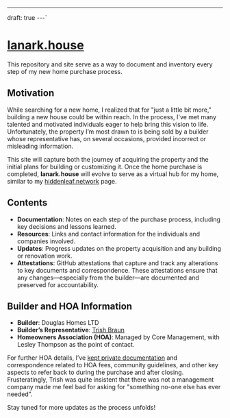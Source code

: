 ---
draft: true
---`
# [lanark.house](https://lanark.house)

This repository and site serve as a way to document and inventory every step of my new home purchase process.

## Motivation

While searching for a new home, I realized that for "just a little bit more," building a new house could be within reach. In the process, I've met many talented and motivated individuals eager to help bring this vision to life. Unfortunately, the property I’m most drawn to is being sold by a builder whose representative has, on several occasions, provided incorrect or misleading information.

This site will capture both the journey of acquiring the property and the initial plans for building or customizing it. Once the home purchase is completed, **lanark.house** will evolve to serve as a virtual hub for my home, similar to my [hiddenleaf.network](https://hiddenleaf.network) page.

## Contents

- **Documentation**: Notes on each step of the purchase process, including key decisions and lessons learned.
- **Resources**: Links and contact information for the individuals and companies involved.
- **Updates**: Progress updates on the property acquisition and any building or renovation work.
- **Attestations**: GitHub attestations that capture and track any alterations to key documents and correspondence. These attestations ensure that any changes—especially from the builder—are documented and preserved for accountability.

## Builder and HOA Information

- **Builder**: Douglas Homes LTD
- **Builder’s Representative**: [Trish Braun](mailto:Trish.braun@shaw.ca)
- **Homeowners Association (HOA)**: Managed by Core Management, with Lesley Thompson as the point of contact.

For further HOA details, I’ve [kept private documentation](https://drive.google.com/drive/folders/12mOVpt3Z3Fo_Ow8LtMvxJz_7zgvSWNAO?usp=sharing) and correspondence related to HOA fees, community guidelines, and other key aspects to refer back to during the purchase and after closing.
Frusteratingly, Trish was quite insistent that there was not a management company made me feel bad for asking for "something no-one else has ever needed".

Stay tuned for more updates as the process unfolds!
